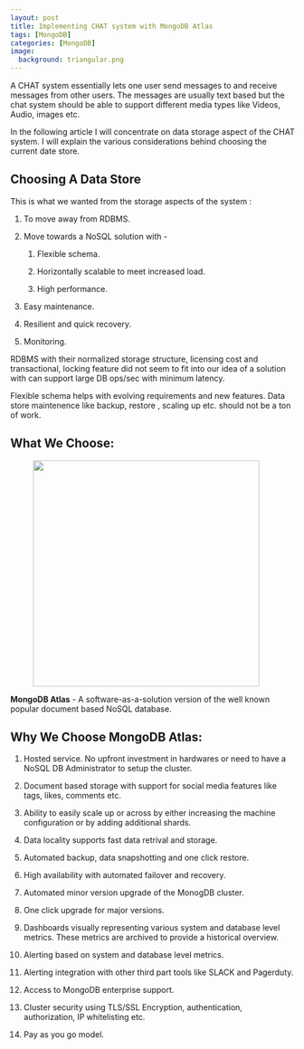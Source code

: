 ```yaml
---
layout: post
title: Implementing CHAT system with MongoDB Atlas
tags: [MongoDB]
categories: [MongoDB]
image:
  background: triangular.png
---
```


A CHAT system essentially lets one user send messages to and receive messages from other users. The messages are usually text based but the chat system should be able to support different media types like Videos, Audio, images etc.

In the following article I will concentrate on data storage aspect of the CHAT system. I will explain the various considerations behind choosing the current date store.  

## Choosing A Data Store
This is what we wanted from the storage aspects of the system :

1. To move away from RDBMS.
	
2. Move towards a NoSQL solution with - 

	1. Flexible schema.
	
	2. Horizontally scalable to meet increased load.
	
	3. High performance.
	
3. Easy maintenance.

4. Resilient and quick recovery.

4. Monitoring.



RDBMS with their normalized storage structure, licensing cost and transactional, locking feature did not seem to fit into our idea of a solution with can support large DB ops/sec with minimum latency.

Flexible schema helps with evolving requirements and new features. Data store maintenence like backup, restore , scaling up etc. should not be a ton of work.


## What We Choose:

<figure class="half center">
<img src="/images/mongo/mongo-db-logo.png" height="400px"></img>
</figure>
  
<b>MongoDB Atlas</b> - A software-as-a-solution version of the well known popular document based NoSQL database.


## Why We Choose MongoDB Atlas:

1. Hosted service. No upfront investment in hardwares or need to have a NoSQL DB Administrator to setup the cluster.

2. Document based storage with support for social media features like tags, likes, comments etc.

3. Ability to easily scale up or across by either increasing the machine configuration or by adding additional shards.

4. Data locality supports fast data retrival and storage.

5. Automated backup, data snapshotting and one click restore.

6. High availability with automated failover and recovery.

7. Automated minor version upgrade of the MonogDB cluster.

8. One click upgrade for major versions.

9. Dashboards visually representing various system and database level metrics. These metrics are archived to provide a historical overview.
 
10. Alerting based on system and database level metrics.

11. Alerting integration with other third part tools like SLACK and Pagerduty.

12. Access to MongoDB enterprise support.

13. Cluster security using TLS/SSL Encryption, authentication, authorization, IP whitelisting etc.

14. Pay as you go model.


 









 


